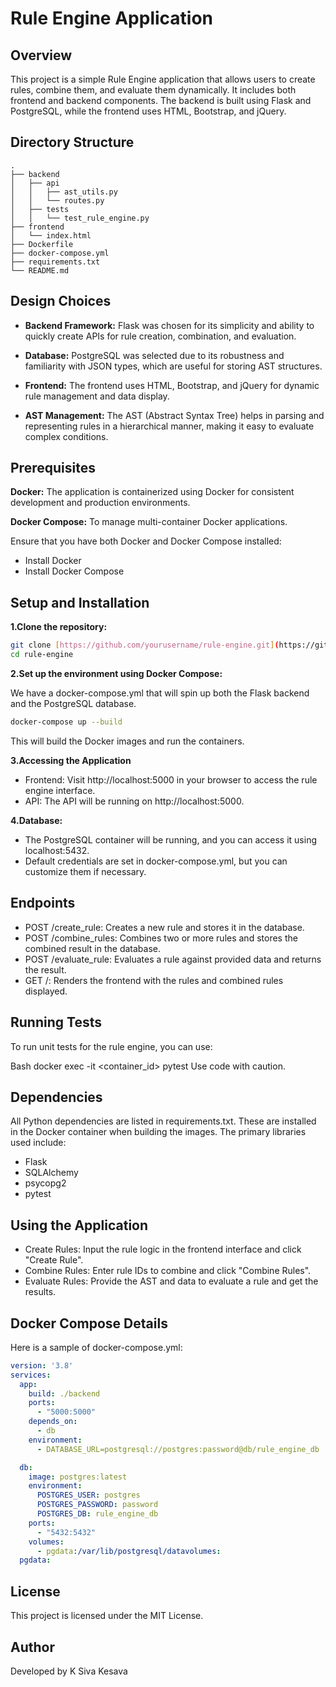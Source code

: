 # Rule Engine Application

## Overview

This project is a simple Rule Engine application that allows users to create rules, combine them, and evaluate them dynamically. It includes both frontend and backend components. The backend is built using Flask and PostgreSQL, while the frontend uses HTML, Bootstrap, and jQuery.

## Directory Structure

```plaintext
.
├── backend
│   ├── api
│   │   ├── ast_utils.py
│   │   └── routes.py
│   ├── tests
│   │   └── test_rule_engine.py
├── frontend
│   └── index.html
├── Dockerfile
├── docker-compose.yml
├── requirements.txt
└── README.md
```
## Design Choices

* **Backend Framework:** Flask was chosen for its simplicity and ability to quickly create APIs for rule creation, combination, and evaluation.

* **Database:** PostgreSQL was selected due to its robustness and familiarity with JSON types, which are useful for storing AST structures.

* **Frontend:** The frontend uses HTML, Bootstrap, and jQuery for dynamic rule management and data display.

* **AST Management:** The AST (Abstract Syntax Tree) helps in parsing and representing rules in a hierarchical manner, making it easy to evaluate complex conditions.

## Prerequisites

**Docker:** The application is containerized using Docker for consistent development and production environments.

**Docker Compose:** To manage multi-container Docker applications.

Ensure that you have both Docker and Docker Compose installed:

* Install Docker
* Install Docker Compose

## Setup and Installation

**1.Clone the repository:**

```bash
git clone [https://github.com/yourusername/rule-engine.git](https://github.com/yourusername/rule-engine.git)
cd rule-engine
```
**2.Set up the environment using Docker Compose:**

We have a docker-compose.yml that will spin up both the Flask backend and the PostgreSQL database.

```Bash
docker-compose up --build
```

This will build the Docker images and run the containers.

**3.Accessing the Application**
* Frontend: Visit http://localhost:5000 in your browser to access the rule engine interface.
* API: The API will be running on http://localhost:5000.

**4.Database:**

* The PostgreSQL container will be running, and you can access it using localhost:5432.
* Default credentials are set in docker-compose.yml, but you can customize them if necessary.

## Endpoints

* POST /create_rule: Creates a new rule and stores it in the database.
* POST /combine_rules: Combines two or more rules and stores the combined result in the database.
* POST /evaluate_rule: Evaluates a rule against provided data and returns the result.
* GET /: Renders the frontend with the rules and combined rules displayed.

## Running Tests
To run unit tests for the rule engine, you can use:

Bash
docker exec -it <container_id> pytest
Use code with caution.

## Dependencies

All Python dependencies are listed in requirements.txt. These are installed in the Docker container when building the images. The primary libraries used include:

* Flask
* SQLAlchemy
* psycopg2
* pytest

## Using the Application

* Create Rules: Input the rule logic in the frontend interface and click "Create Rule".
* Combine Rules: Enter rule IDs to combine and click "Combine Rules".
* Evaluate Rules: Provide the AST and data to evaluate a rule and get the results.

## Docker Compose Details
Here is a sample of docker-compose.yml:

```YAML
version: '3.8'
services:
  app:
    build: ./backend
    ports:
      - "5000:5000"
    depends_on:
      - db
    environment:
      - DATABASE_URL=postgresql://postgres:password@db/rule_engine_db

  db:
    image: postgres:latest
    environment:
      POSTGRES_USER: postgres
      POSTGRES_PASSWORD: password
      POSTGRES_DB: rule_engine_db
    ports:
      - "5432:5432"
    volumes:
      - pgdata:/var/lib/postgresql/datavolumes:
  pgdata:
```
## License

This project is licensed under the MIT License.

## Author

Developed by K Siva Kesava